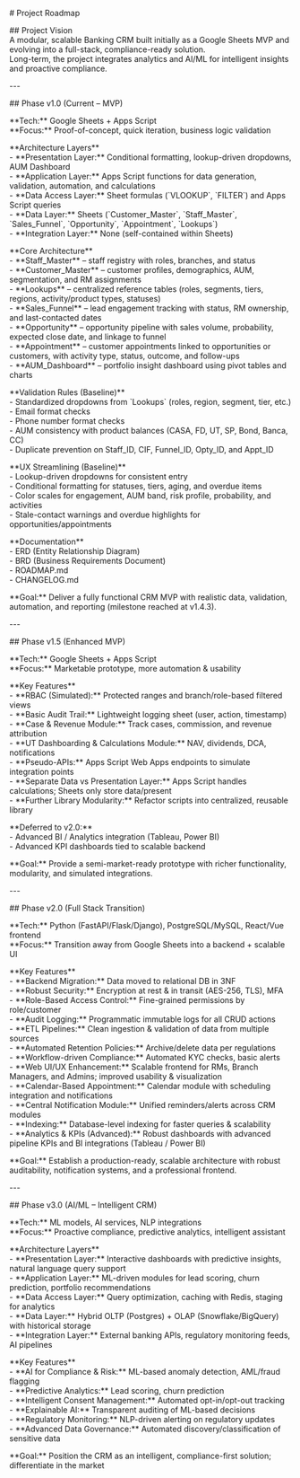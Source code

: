 \# Project Roadmap

\#\# Project Vision  
A modular, scalable Banking CRM built initially as a Google Sheets MVP and evolving into a full-stack, compliance-ready solution.    
Long-term, the project integrates analytics and AI/ML for intelligent insights and proactive compliance.

\---

\#\# Phase v1.0 (Current – MVP)

\*\*Tech:\*\* Google Sheets \+ Apps Script    
\*\*Focus:\*\* Proof-of-concept, quick iteration, business logic validation  

\*\*Architecture Layers\*\*  
\- \*\*Presentation Layer:\*\* Conditional formatting, lookup-driven dropdowns, AUM Dashboard    
\- \*\*Application Layer:\*\* Apps Script functions for data generation, validation, automation, and calculations    
\- \*\*Data Access Layer:\*\* Sheet formulas (\`VLOOKUP\`, \`FILTER\`) and Apps Script queries    
\- \*\*Data Layer:\*\* Sheets (\`Customer\_Master\`, \`Staff\_Master\`, \`Sales\_Funnel\`, \`Opportunity\`, \`Appointment\`, \`Lookups\`)    
\- \*\*Integration Layer:\*\* None (self-contained within Sheets)  

\*\*Core Architecture\*\*  
\- \*\*Staff\_Master\*\* – staff registry with roles, branches, and status    
\- \*\*Customer\_Master\*\* – customer profiles, demographics, AUM, segmentation, and RM assignments    
\- \*\*Lookups\*\* – centralized reference tables (roles, segments, tiers, regions, activity/product types, statuses)    
\- \*\*Sales\_Funnel\*\* – lead engagement tracking with status, RM ownership, and last-contacted dates    
\- \*\*Opportunity\*\* – opportunity pipeline with sales volume, probability, expected close date, and linkage to funnel    
\- \*\*Appointment\*\* – customer appointments linked to opportunities or customers, with activity type, status, outcome, and follow-ups    
\- \*\*AUM\_Dashboard\*\* – portfolio insight dashboard using pivot tables and charts

\*\*Validation Rules (Baseline)\*\*  
\- Standardized dropdowns from \`Lookups\` (roles, region, segment, tier, etc.)    
\- Email format checks    
\- Phone number format checks    
\- AUM consistency with product balances (CASA, FD, UT, SP, Bond, Banca, CC)    
\- Duplicate prevention on Staff\_ID, CIF, Funnel\_ID, Opty\_ID, and Appt\_ID  

\*\*UX Streamlining (Baseline)\*\*  
\- Lookup-driven dropdowns for consistent entry    
\- Conditional formatting for statuses, tiers, aging, and overdue items    
\- Color scales for engagement, AUM band, risk profile, probability, and activities    
\- Stale-contact warnings and overdue highlights for opportunities/appointments  

\*\*Documentation\*\*  
\- ERD (Entity Relationship Diagram)    
\- BRD (Business Requirements Document)    
\- ROADMAP.md    
\- CHANGELOG.md  

\*\*Goal:\*\* Deliver a fully functional CRM MVP with realistic data, validation, automation, and reporting (milestone reached at v1.4.3).

\---

\#\# Phase v1.5 (Enhanced MVP)

\*\*Tech:\*\* Google Sheets \+ Apps Script    
\*\*Focus:\*\* Marketable prototype, more automation & usability  

\*\*Key Features\*\*  
\- \*\*RBAC (Simulated):\*\* Protected ranges and branch/role-based filtered views    
\- \*\*Basic Audit Trail:\*\* Lightweight logging sheet (user, action, timestamp)  
\- \*\*Case & Revenue Module:\*\* Track cases, commission, and revenue attribution    
\- \*\*UT Dashboarding & Calculations Module:\*\* NAV, dividends, DCA, notifications    
\- \*\*Pseudo-APIs:\*\* Apps Script Web Apps endpoints to simulate integration points    
\- \*\*Separate Data vs Presentation Layer:\*\* Apps Script handles calculations; Sheets only store data/present    
\- \*\*Further Library Modularity:\*\* Refactor scripts into centralized, reusable library  

\*\*Deferred to v2.0:\*\*    
\- Advanced BI / Analytics integration (Tableau, Power BI)    
\- Advanced KPI dashboards tied to scalable backend

\*\*Goal:\*\* Provide a semi-market-ready prototype with richer functionality, modularity, and simulated integrations.

\---

\#\# Phase v2.0 (Full Stack Transition)

\*\*Tech:\*\* Python (FastAPI/Flask/Django), PostgreSQL/MySQL, React/Vue frontend    
\*\*Focus:\*\* Transition away from Google Sheets into a backend \+ scalable UI  

\*\*Key Features\*\*  
\- \*\*Backend Migration:\*\* Data moved to relational DB in 3NF    
\- \*\*Robust Security:\*\* Encryption at rest & in transit (AES-256, TLS), MFA    
\- \*\*Role-Based Access Control:\*\* Fine-grained permissions by role/customer    
\- \*\*Audit Logging:\*\* Programmatic immutable logs for all CRUD actions    
\- \*\*ETL Pipelines:\*\* Clean ingestion & validation of data from multiple sources    
\- \*\*Automated Retention Policies:\*\* Archive/delete data per regulations    
\- \*\*Workflow-driven Compliance:\*\* Automated KYC checks, basic alerts    
\- \*\*Web UI/UX Enhancement:\*\* Scalable frontend for RMs, Branch Managers, and Admins; improved usability & visualization    
\- \*\*Calendar-Based Appointment:\*\* Calendar module with scheduling integration and notifications    
\- \*\*Central Notification Module:\*\* Unified reminders/alerts across CRM modules    
\- \*\*Indexing:\*\* Database-level indexing for faster queries & scalability    
\- \*\*Analytics & KPIs (Advanced):\*\* Robust dashboards with advanced pipeline KPIs and BI integrations (Tableau / Power BI)  

\*\*Goal:\*\* Establish a production-ready, scalable architecture with robust auditability, notification systems, and a professional frontend.  

\---

\#\# Phase v3.0 (AI/ML – Intelligent CRM)

\*\*Tech:\*\* ML models, AI services, NLP integrations    
\*\*Focus:\*\* Proactive compliance, predictive analytics, intelligent assistant  

\*\*Architecture Layers\*\*  
\- \*\*Presentation Layer:\*\* Interactive dashboards with predictive insights, natural language query support    
\- \*\*Application Layer:\*\* ML-driven modules for lead scoring, churn prediction, portfolio recommendations    
\- \*\*Data Access Layer:\*\* Query optimization, caching with Redis, staging for analytics    
\- \*\*Data Layer:\*\* Hybrid OLTP (Postgres) \+ OLAP (Snowflake/BigQuery) with historical storage    
\- \*\*Integration Layer:\*\* External banking APIs, regulatory monitoring feeds, AI pipelines  

\*\*Key Features\*\*  
\- \*\*AI for Compliance & Risk:\*\* ML-based anomaly detection, AML/fraud flagging    
\- \*\*Predictive Analytics:\*\* Lead scoring, churn prediction    
\- \*\*Intelligent Consent Management:\*\* Automated opt-in/opt-out tracking    
\- \*\*Explainable AI:\*\* Transparent auditing of ML-based decisions    
\- \*\*Regulatory Monitoring:\*\* NLP-driven alerting on regulatory updates    
\- \*\*Advanced Data Governance:\*\* Automated discovery/classification of sensitive data  

\*\*Goal:\*\* Position the CRM as an intelligent, compliance-first solution; differentiate in the market

